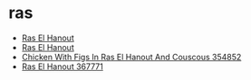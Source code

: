 # ras

 * [Ras El Hanout](../../index/r/ras-el-hanout-367771.json)
 * [Ras El Hanout](../../index/r/ras-el-hanout.json)
 * [Chicken With Figs In Ras El Hanout And Couscous 354852](../../index/c/chicken-with-figs-in-ras-el-hanout-and-couscous-354852.json)
 * [Ras El Hanout 367771](../../index/r/ras-el-hanout-367771.json)
